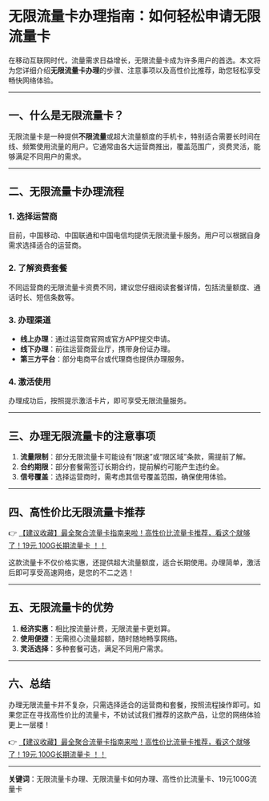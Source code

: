 # 无限流量卡办理指南：如何轻松申请无限流量卡

在移动互联网时代，流量需求日益增长，无限流量卡成为许多用户的首选。本文将为您详细介绍**无限流量卡办理**的步骤、注意事项以及高性价比推荐，助您轻松享受畅快网络体验。

---

## 一、什么是无限流量卡？

无限流量卡是一种提供**不限流量**或超大流量额度的手机卡，特别适合需要长时间在线、频繁使用流量的用户。它通常由各大运营商推出，覆盖范围广，资费灵活，能够满足不同用户的需求。

---

## 二、无限流量卡办理流程

### 1. 选择运营商
目前，中国移动、中国联通和中国电信均提供无限流量卡服务。用户可以根据自身需求选择适合的运营商。

### 2. 了解资费套餐
不同运营商的无限流量卡资费不同，建议您仔细阅读套餐详情，包括流量额度、通话时长、短信条数等。

### 3. 办理渠道
- **线上办理**：通过运营商官网或官方APP提交申请。
- **线下办理**：前往运营商营业厅，携带身份证办理。
- **第三方平台**：部分电商平台或代理商也提供办理服务。

### 4. 激活使用
办理成功后，按照提示激活卡片，即可享受无限流量服务。

---

## 三、办理无限流量卡的注意事项

1. **流量限制**：部分无限流量卡可能设有“限速”或“限区域”条款，需提前了解。
2. **合约期限**：部分套餐需签订长期合约，提前解约可能产生违约金。
3. **信号覆盖**：选择运营商时，需考虑其信号覆盖范围，确保使用体验。

---

## 四、高性价比无限流量卡推荐

👉 [【建议收藏】最全聚合流量卡指南来啦！高性价比流量卡推荐，看这个就够了！19元 100G长期流量卡 ！！](https://bit.ly/Liuliangka)

这款流量卡不仅价格实惠，还提供超大流量额度，适合长期使用。办理简单，激活后即可享受高速网络，是您的不二之选！

---

## 五、无限流量卡的优势

1. **经济实惠**：相比按流量计费，无限流量卡更划算。
2. **使用便捷**：无需担心流量超额，随时随地畅享网络。
3. **灵活选择**：多种套餐可选，满足不同用户需求。

---

## 六、总结

办理无限流量卡并不复杂，只需选择适合的运营商和套餐，按照流程操作即可。如果您正在寻找高性价比的流量卡，不妨试试我们推荐的这款产品，让您的网络体验更上一层楼！

👉 [【建议收藏】最全聚合流量卡指南来啦！高性价比流量卡推荐，看这个就够了！19元 100G长期流量卡 ！！](https://bit.ly/Liuliangka)

---

**关键词**：无限流量卡办理、无限流量卡如何办理、高性价比流量卡、19元100G流量卡